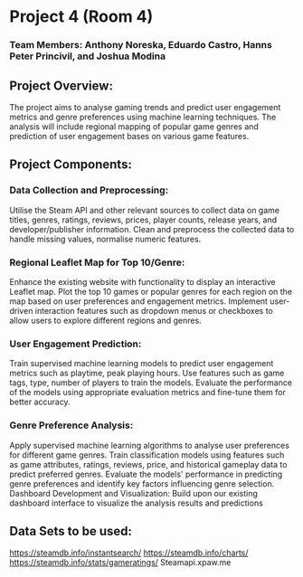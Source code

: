 # Project 4 (Room 4)

### Team Members: Anthony Noreska, Eduardo Castro, Hanns Peter Princivil, and Joshua Modina

## Project Overview:

The project aims to analyse gaming trends and predict user engagement metrics and genre preferences using machine learning techniques. The analysis will include regional mapping of popular game genres and prediction of user engagement bases on various game features. 

## Project Components:

### Data Collection and Preprocessing:
Utilise the Steam API and other relevant sources to collect data on game titles, genres, ratings, reviews, prices, player counts, release years, and developer/publisher information.
Clean and preprocess the collected data to handle missing values, normalise numeric features.

### Regional Leaflet Map for Top 10/Genre:
Enhance the existing website with functionality to display an interactive Leaflet map.
Plot the top 10 games or popular genres for each region on the map based on user preferences and engagement metrics.
Implement user-driven interaction features such as dropdown menus or checkboxes to allow users to explore different regions and genres.

### User Engagement Prediction:
Train supervised machine learning models to predict user engagement metrics such as playtime, peak playing hours.
Use features such as game tags, type, number of players to train the models.
Evaluate the performance of the models using appropriate evaluation metrics and fine-tune them for better accuracy.

### Genre Preference Analysis:
Apply supervised machine learning algorithms to analyse user preferences for different game genres.
Train classification models using features such as game attributes, ratings, reviews, price, and historical gameplay data to predict preferred genres.
Evaluate the models' performance in predicting genre preferences and identify key factors influencing genre selection.
Dashboard Development and Visualization:
Build upon our existing dashboard interface to visualize the analysis results and predictions


## Data Sets to be used: 

https://steamdb.info/instantsearch/
https://steamdb.info/charts/
https://steamdb.info/stats/gameratings/
Steamapi.xpaw.me

